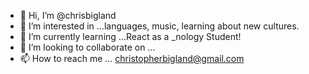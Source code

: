 - 👋 Hi, I’m @chrisbigland
- 👀 I’m interested in ...languages, music, learning about new cultures. 
- 🌱 I’m currently learning ...React as a _nology Student!
- 💞️ I’m looking to collaborate on ...
- 📫 How to reach me ... christopherbigland@gmail.com

<!---
chrisbigland/chrisbigland is a ✨ special ✨ repository because its `README.md` (this file) appears on your GitHub profile.
You can click the Preview link to take a look at your changes.
--->
